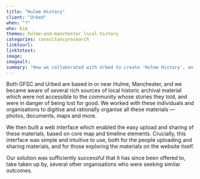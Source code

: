 ```yaml
---
title: "Hulme History"
client: "Urbed"
when: "?"
who: kim
themes: hulme-and-manchester local-history
categories: consultancyresearch
linktourl:
linktotext:
image:
imagealt:
summary: "How we collaborated with Urbed to create 'Hulme History', an interface for the storage and viewing of historic archival materials, which has since been offered to several other organisations seeking similar solutions."
---
```


Both GFSC and Urbed are based in or near Hulme, Manchester, and we became aware of several rich sources of local historic archival material which were not accessible to the community whose stories they told, and were in danger of being lost for good. We worked with these individuals and organisations to digitise and rationally organise all these materials — photos, documents, maps and more.

We then built a web interface which enabled the easy upload and sharing of these materials, based on core map and timeline elements. Crucially, this interface was simple and intuitive to use, both for the people uploading and sharing materials, and for those exploring the materials on the website itself.

Our solution was sufficiently successful that it has since been offered to, take taken up by, several other organisations who were seeking similar outcomes.